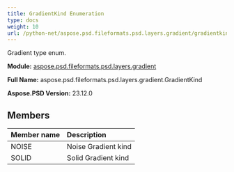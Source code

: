 ```yaml
---
title: GradientKind Enumeration
type: docs
weight: 10
url: /python-net/aspose.psd.fileformats.psd.layers.gradient/gradientkind/
---
```


Gradient type enum.

**Module:** [aspose.psd.fileformats.psd.layers.gradient](/psd/python-net/aspose.psd.fileformats.psd.layers.gradient/)

**Full Name:** aspose.psd.fileformats.psd.layers.gradient.GradientKind

**Aspose.PSD Version:** 23.12.0

## **Members**
| **Member name** | **Description** |
| :- | :- |
| NOISE | Noise Gradient kind |
| SOLID | Solid Gradient kind |
